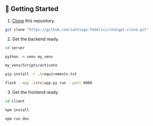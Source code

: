 ## 🚀 Getting Started

1. [Clone](https://github.com/santiago-federici/chatgpt-clone.git) this repository.

```bash
git clone "https://github.com/santiago-federici/chatgpt-clone.git"
```

2. Get the backend ready.

```bash
cd server
```

```bash
python -m venv my_venv
```

```bash
my_venv/Scripts/activate
```

```bash
pip install -r .\requirements.txt
```

```bash
flask --app .\src\app.py run --port 8080
```

3. Get the frontend ready.

```bash
cd client
```

```bash
npm install
```

```bash
npm run dev
```
